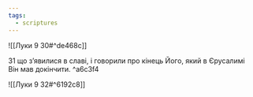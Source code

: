 ```yaml
---
tags:
  - scriptures
---
```


![[Луки 9 30#^de468c]]

31 що з’явилися в славі, і говорили про кінець Його, який в Єрусалимі Він мав докінчити. ^a6c3f4

![[Луки 9 32#^6192c8]]